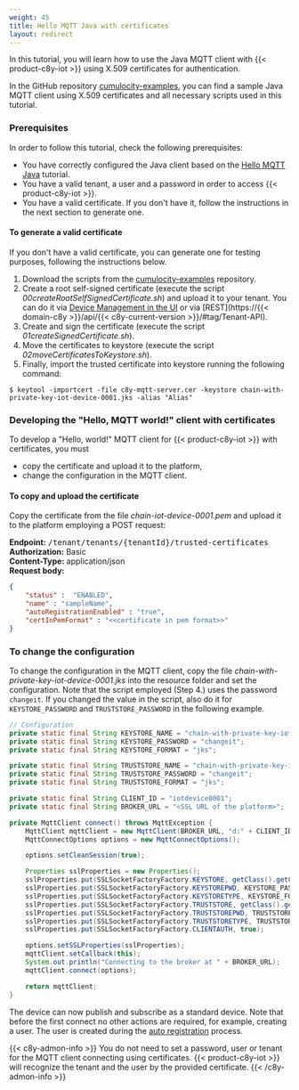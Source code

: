 ```yaml
---
weight: 45
title: Hello MQTT Java with certificates
layout: redirect
---
```


In this tutorial, you will learn how to use the Java MQTT client with {{< product-c8y-iot >}} using X.509 certificates for authentication.

In the GitHub repository [cumulocity-examples](https://github.com/SoftwareAG/cumulocity-examples/tree/develop/mqtt-client), you can find a sample Java MQTT client using X.509 certificates and all necessary scripts used in this tutorial.

### Prerequisites  

In order to follow this tutorial, check the following prerequisites:

*   You have correctly configured the Java client based on the [Hello MQTT Java](#hello-mqtt-java) tutorial.
*   You have a valid tenant, a user and a password in order to access {{< product-c8y-iot >}}.
*   You have a valid certificate. If you don't have it, follow the instructions in the next section to generate one.

#### To generate a valid certificate

If you don't have a valid certificate, you can generate one for testing purposes, following the instructions below.

1.  Download the scripts from the [cumulocity-examples](https://github.com/SoftwareAG/cumulocity-examples/tree/develop/mqtt-client/scripts) repository.
2.  Create a root self-signed certificate (execute the script *00createRootSelfSignedCertificate.sh*) and upload it to your tenant. You can do it via [Device Management in the UI](/users-guide/device-management/#managing-trusted-certificates) or via [REST](https://{{< domain-c8y >}}/api/{{< c8y-current-version >}}/#tag/Tenant-API).
3.  Create and sign the certificate (execute the script *01createSignedCertificate.sh*).
4.  Move the certificates to keystore (execute the script *02moveCertificatesToKeystore.sh*).
5.  Finally, import the trusted certificate into keystore running the following command:

```shell
$ keytool -importcert -file c8y-mqtt-server.cer -keystore chain-with-private-key-iot-device-0001.jks -alias "Alias"
```

### Developing the "Hello, MQTT world!" client with certificates  

To develop a "Hello, world!" MQTT client for {{< product-c8y-iot >}} with certificates, you must

*  copy the certificate and upload it to the platform,
*  change the configuration in the MQTT client.

#### To copy and upload the certificate

Copy the certificate from the file *chain-iot-device-0001.pem* and upload it to the platform employing a POST request:

**Endpoint:**  <kbd>/tenant/tenants/{tenantId}/trusted-certificates</kbd> <br/>
**Authorization:** Basic <br/>
**Content-Type:** application/json <br/>
**Request body:**

```json
{
    "status" :  "ENABLED",
    "name" : "sampleName",
    "autoRegistrationEnabled" : "true",
    "certInPemFormat" : "<<certificate in pem format>>"
}
```

### To change the configuration

To change the configuration in the MQTT client, copy the file *chain-with-private-key-iot-device-0001.jks* into the resource folder and set the configuration. Note that the script employed (Step 4.) uses the password `changeit`. If you changed the value in the script, also do it for `KEYSTORE_PASSWORD` and `TRUSTSTORE_PASSWORD` in the following example.

```java
// Configuration
private static final String KEYSTORE_NAME = "chain-with-private-key-iot-device-0001.jks";
private static final String KEYSTORE_PASSWORD = "changeit";
private static final String KEYSTORE_FORMAT = "jks";

private static final String TRUSTSTORE_NAME = "chain-with-private-key-iot-device-0001.jks";
private static final String TRUSTSTORE_PASSWORD = "changeit";
private static final String TRUSTSTORE_FORMAT = "jks";

private static final String CLIENT_ID = "iotdevice0001";
private static final String BROKER_URL = "<SSL URL of the platform>";

private MqttClient connect() throws MqttException {
    MqttClient mqttClient = new MqttClient(BROKER_URL, "d:" + CLIENT_ID, new MemoryPersistence());
    MqttConnectOptions options = new MqttConnectOptions();

    options.setCleanSession(true);

    Properties sslProperties = new Properties();
    sslProperties.put(SSLSocketFactoryFactory.KEYSTORE, getClass().getClassLoader().getResource(KEYSTORE_NAME).getPath());
    sslProperties.put(SSLSocketFactoryFactory.KEYSTOREPWD, KEYSTORE_PASSWORD);
    sslProperties.put(SSLSocketFactoryFactory.KEYSTORETYPE, KEYSTORE_FORMAT);
    sslProperties.put(SSLSocketFactoryFactory.TRUSTSTORE, getClass().getClassLoader().getResource(TRUSTSTORE_NAME).getPath());
    sslProperties.put(SSLSocketFactoryFactory.TRUSTSTOREPWD, TRUSTSTORE_PASSWORD);
    sslProperties.put(SSLSocketFactoryFactory.TRUSTSTORETYPE, TRUSTSTORE_FORMAT);
    sslProperties.put(SSLSocketFactoryFactory.CLIENTAUTH, true);

    options.setSSLProperties(sslProperties);
    mqttClient.setCallback(this);
    System.out.println("Connecting to the broker at " + BROKER_URL);
    mqttClient.connect(options);

    return mqttClient;
}
```  

The device can now publish and subscribe as a standard device. Note that before the first connect no other actions are required, for example, creating a user. The user is created during the [auto registration](/device-sdk/mqtt/#device-certificates) process.

{{< c8y-admon-info >}}
You do not need to set a password, user or tenant for the MQTT client connecting using certificates. {{< product-c8y-iot >}} will recognize the tenant and the user by the provided certificate.
{{< /c8y-admon-info >}}
